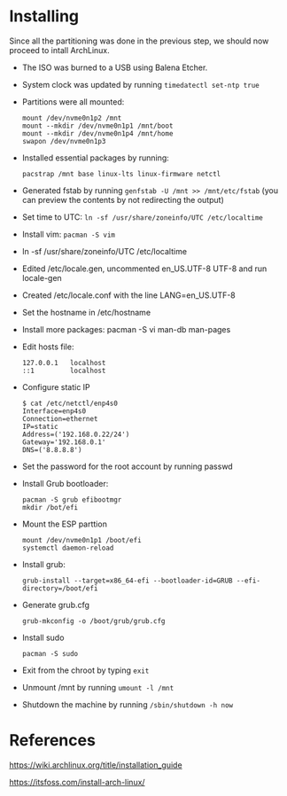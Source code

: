 # Installing

Since all the partitioning was done in the previous step, we should now proceed to intall ArchLinux.

- The ISO was burned to a USB using Balena Etcher. 

- System clock was updated by running `timedatectl set-ntp true`

- Partitions were all mounted:

    ```
    mount /dev/nvme0n1p2 /mnt
    mount --mkdir /dev/nvme0n1p1 /mnt/boot
    mount --mkdir /dev/nvme0n1p4 /mnt/home
    swapon /dev/nvme0n1p3
    ```

- Installed essential packages by running:

    ```
    pacstrap /mnt base linux-lts linux-firmware netctl
    ```

- Generated fstab by running `genfstab -U /mnt >> /mnt/etc/fstab` (you can preview the contents by not redirecting the output)

- Set time to UTC: `ln -sf /usr/share/zoneinfo/UTC /etc/localtime`

- Install vim: `pacman -S vim`

-  ln -sf /usr/share/zoneinfo/UTC /etc/localtime

- Edited /etc/locale.gen, uncommented en_US.UTF-8 UTF-8 and run locale-gen

- Created /etc/locale.conf with the line LANG=en_US.UTF-8

- Set the hostname in /etc/hostname

- Install more packages: pacman -S vi man-db man-pages

- Edit hosts file:

    ```
    127.0.0.1	localhost
    ::1	    	localhost
    ```

- Configure static IP

    ```
    $ cat /etc/netctl/enp4s0
    Interface=enp4s0
    Connection=ethernet
    IP=static
    Address=('192.168.0.22/24')
    Gateway='192.168.0.1'
    DNS=('8.8.8.8')
    ```

- Set the password for the root account by running passwd

- Install Grub bootloader:

    ```
    pacman -S grub efibootmgr
    mkdir /bot/efi
    ```

- Mount the ESP parttion

    ```
    mount /dev/nvme0n1p1 /boot/efi
    systemctl daemon-reload
    ```

- Install grub:

    ```
    grub-install --target=x86_64-efi --bootloader-id=GRUB --efi-directory=/boot/efi
    ```

- Generate grub.cfg

    ```
    grub-mkconfig -o /boot/grub/grub.cfg
    ```

- Install sudo

    ```
    pacman -S sudo
    ```

- Exit from the chroot by typing `exit`

- Unmount /mnt by running `umount -l /mnt`

- Shutdown the machine by running `/sbin/shutdown -h now`


# References

https://wiki.archlinux.org/title/installation_guide

https://itsfoss.com/install-arch-linux/

